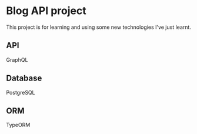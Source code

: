 # Blog API project
This project is for learning and using some new technologies I've just learnt.
## API
GraphQL
## Database
PostgreSQL
## ORM
TypeORM
